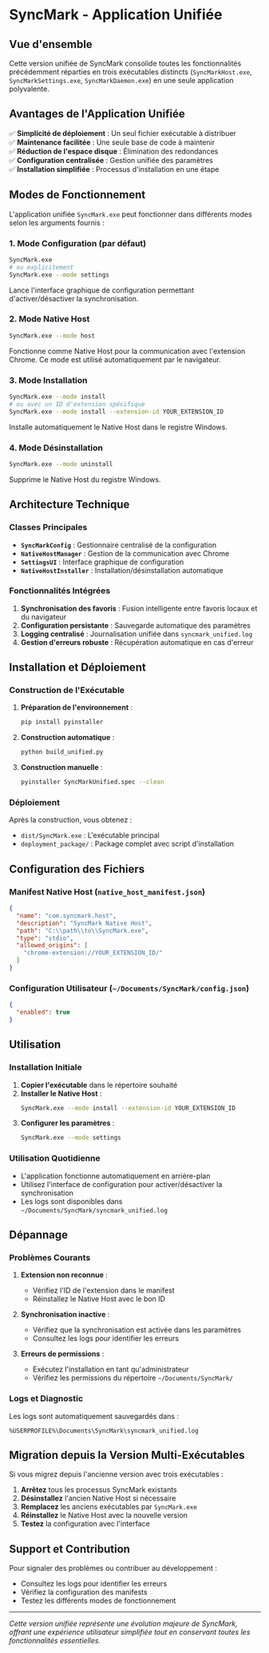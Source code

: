 # SyncMark - Application Unifiée

## Vue d'ensemble

Cette version unifiée de SyncMark consolide toutes les fonctionnalités précédemment réparties en trois exécutables distincts (`SyncMarkHost.exe`, `SyncMarkSettings.exe`, `SyncMarkDaemon.exe`) en une seule application polyvalente.

## Avantages de l'Application Unifiée

✅ **Simplicité de déploiement** : Un seul fichier exécutable à distribuer  
✅ **Maintenance facilitée** : Une seule base de code à maintenir  
✅ **Réduction de l'espace disque** : Élimination des redondances  
✅ **Configuration centralisée** : Gestion unifiée des paramètres  
✅ **Installation simplifiée** : Processus d'installation en une étape  

## Modes de Fonctionnement

L'application unifiée `SyncMark.exe` peut fonctionner dans différents modes selon les arguments fournis :

### 1. Mode Configuration (par défaut)
```bash
SyncMark.exe
# ou explicitement
SyncMark.exe --mode settings
```
Lance l'interface graphique de configuration permettant d'activer/désactiver la synchronisation.

### 2. Mode Native Host
```bash
SyncMark.exe --mode host
```
Fonctionne comme Native Host pour la communication avec l'extension Chrome. Ce mode est utilisé automatiquement par le navigateur.

### 3. Mode Installation
```bash
SyncMark.exe --mode install
# ou avec un ID d'extension spécifique
SyncMark.exe --mode install --extension-id YOUR_EXTENSION_ID
```
Installe automatiquement le Native Host dans le registre Windows.

### 4. Mode Désinstallation
```bash
SyncMark.exe --mode uninstall
```
Supprime le Native Host du registre Windows.

## Architecture Technique

### Classes Principales

- **`SyncMarkConfig`** : Gestionnaire centralisé de la configuration
- **`NativeHostManager`** : Gestion de la communication avec Chrome
- **`SettingsUI`** : Interface graphique de configuration
- **`NativeHostInstaller`** : Installation/désinstallation automatique

### Fonctionnalités Intégrées

1. **Synchronisation des favoris** : Fusion intelligente entre favoris locaux et du navigateur
2. **Configuration persistante** : Sauvegarde automatique des paramètres
3. **Logging centralisé** : Journalisation unifiée dans `syncmark_unified.log`
4. **Gestion d'erreurs robuste** : Récupération automatique en cas d'erreur

## Installation et Déploiement

### Construction de l'Exécutable

1. **Préparation de l'environnement** :
   ```bash
   pip install pyinstaller
   ```

2. **Construction automatique** :
   ```bash
   python build_unified.py
   ```

3. **Construction manuelle** :
   ```bash
   pyinstaller SyncMarkUnified.spec --clean
   ```

### Déploiement

Après la construction, vous obtenez :
- `dist/SyncMark.exe` : L'exécutable principal
- `deployment_package/` : Package complet avec script d'installation

## Configuration des Fichiers

### Manifest Native Host (`native_host_manifest.json`)
```json
{
  "name": "com.syncmark.host",
  "description": "SyncMark Native Host",
  "path": "C:\\path\\to\\SyncMark.exe",
  "type": "stdio",
  "allowed_origins": [
    "chrome-extension://YOUR_EXTENSION_ID/"
  ]
}
```

### Configuration Utilisateur (`~/Documents/SyncMark/config.json`)
```json
{
  "enabled": true
}
```

## Utilisation

### Installation Initiale

1. **Copier l'exécutable** dans le répertoire souhaité
2. **Installer le Native Host** :
   ```bash
   SyncMark.exe --mode install --extension-id YOUR_EXTENSION_ID
   ```
3. **Configurer les paramètres** :
   ```bash
   SyncMark.exe --mode settings
   ```

### Utilisation Quotidienne

- L'application fonctionne automatiquement en arrière-plan
- Utilisez l'interface de configuration pour activer/désactiver la synchronisation
- Les logs sont disponibles dans `~/Documents/SyncMark/syncmark_unified.log`

## Dépannage

### Problèmes Courants

1. **Extension non reconnue** :
   - Vérifiez l'ID de l'extension dans le manifest
   - Réinstallez le Native Host avec le bon ID

2. **Synchronisation inactive** :
   - Vérifiez que la synchronisation est activée dans les paramètres
   - Consultez les logs pour identifier les erreurs

3. **Erreurs de permissions** :
   - Exécutez l'installation en tant qu'administrateur
   - Vérifiez les permissions du répertoire `~/Documents/SyncMark/`

### Logs et Diagnostic

Les logs sont automatiquement sauvegardés dans :
```
%USERPROFILE%\Documents\SyncMark\syncmark_unified.log
```

## Migration depuis la Version Multi-Exécutables

Si vous migrez depuis l'ancienne version avec trois exécutables :

1. **Arrêtez** tous les processus SyncMark existants
2. **Désinstallez** l'ancien Native Host si nécessaire
3. **Remplacez** les anciens exécutables par `SyncMark.exe`
4. **Réinstallez** le Native Host avec la nouvelle version
5. **Testez** la configuration avec l'interface

## Support et Contribution

Pour signaler des problèmes ou contribuer au développement :
- Consultez les logs pour identifier les erreurs
- Vérifiez la configuration des manifests
- Testez les différents modes de fonctionnement

---

*Cette version unifiée représente une évolution majeure de SyncMark, offrant une expérience utilisateur simplifiée tout en conservant toutes les fonctionnalités essentielles.*